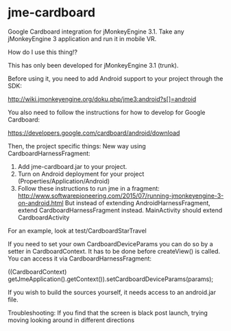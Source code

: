 # jme-cardboard
Google Cardboard integration for jMonkeyEngine 3.1.
Take any jMonkeyEngine 3 application and run it in mobile VR.

How do I use this thing!?

This has only been developed for jMonkeyEngine 3.1 (trunk).

Before using it, you need to add Android support to your project through the SDK:

http://wiki.jmonkeyengine.org/doku.php/jme3:android?s[]=android

You also need to follow the instructions for how to develop for Google Cardboard:

https://developers.google.com/cardboard/android/download

Then, the project specific things:
New way using CardboardHarnessFragment:
1. Add jme-cardboard.jar to your project.
2. Turn on Android deployment for your project (Properties/Application/Android)
3. Follow these instructions to run jme in a fragment: http://www.softwarepioneering.com/2015/07/running-jmonkeyengine-3-on-android.html
But instead of extending AndroidHarnessFragment, extend CardboardHarnessFragment instead. MainActivity should extend CardboardActivity

For an example, look at test/CardboardStarTravel

If you need to set your own CardboardDeviceParams you can do so by a setter in CardboardContext. It has to be done before createView() is called.
You can access it via CardboardHarnessFragment:

((CardboardContext) getJmeApplication().getContext()).setCardboardDeviceParams(params);



If you wish to build the sources yourself, it needs access to an android.jar file.

Troubleshooting:
If you find that the screen is black post launch, trying moving looking around in different directions
